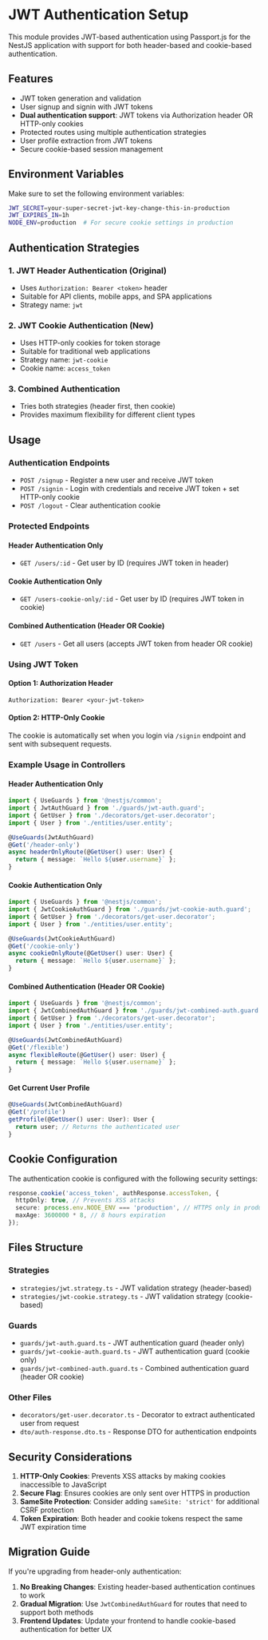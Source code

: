 # JWT Authentication Setup

This module provides JWT-based authentication using Passport.js for the NestJS application with support for both header-based and cookie-based authentication.

## Features

- JWT token generation and validation
- User signup and signin with JWT tokens
- **Dual authentication support**: JWT tokens via Authorization header OR HTTP-only cookies
- Protected routes using multiple authentication strategies
- User profile extraction from JWT tokens
- Secure cookie-based session management

## Environment Variables

Make sure to set the following environment variables:

```bash
JWT_SECRET=your-super-secret-jwt-key-change-this-in-production
JWT_EXPIRES_IN=1h
NODE_ENV=production  # For secure cookie settings in production
```

## Authentication Strategies

### 1. JWT Header Authentication (Original)

- Uses `Authorization: Bearer <token>` header
- Suitable for API clients, mobile apps, and SPA applications
- Strategy name: `jwt`

### 2. JWT Cookie Authentication (New)

- Uses HTTP-only cookies for token storage
- Suitable for traditional web applications
- Strategy name: `jwt-cookie`
- Cookie name: `access_token`

### 3. Combined Authentication

- Tries both strategies (header first, then cookie)
- Provides maximum flexibility for different client types

## Usage

### Authentication Endpoints

- `POST /signup` - Register a new user and receive JWT token
- `POST /signin` - Login with credentials and receive JWT token + set HTTP-only cookie
- `POST /logout` - Clear authentication cookie

### Protected Endpoints

#### Header Authentication Only

- `GET /users/:id` - Get user by ID (requires JWT token in header)

#### Cookie Authentication Only

- `GET /users-cookie-only/:id` - Get user by ID (requires JWT token in cookie)

#### Combined Authentication (Header OR Cookie)

- `GET /users` - Get all users (accepts JWT token from header OR cookie)

### Using JWT Token

#### Option 1: Authorization Header

```
Authorization: Bearer <your-jwt-token>
```

#### Option 2: HTTP-Only Cookie

The cookie is automatically set when you login via `/signin` endpoint and sent with subsequent requests.

### Example Usage in Controllers

#### Header Authentication Only

```typescript
import { UseGuards } from '@nestjs/common';
import { JwtAuthGuard } from './guards/jwt-auth.guard';
import { GetUser } from './decorators/get-user.decorator';
import { User } from './entities/user.entity';

@UseGuards(JwtAuthGuard)
@Get('/header-only')
async headerOnlyRoute(@GetUser() user: User) {
  return { message: `Hello ${user.username}` };
}
```

#### Cookie Authentication Only

```typescript
import { UseGuards } from '@nestjs/common';
import { JwtCookieAuthGuard } from './guards/jwt-cookie-auth.guard';
import { GetUser } from './decorators/get-user.decorator';
import { User } from './entities/user.entity';

@UseGuards(JwtCookieAuthGuard)
@Get('/cookie-only')
async cookieOnlyRoute(@GetUser() user: User) {
  return { message: `Hello ${user.username}` };
}
```

#### Combined Authentication (Header OR Cookie)

```typescript
import { UseGuards } from '@nestjs/common';
import { JwtCombinedAuthGuard } from './guards/jwt-combined-auth.guard';
import { GetUser } from './decorators/get-user.decorator';
import { User } from './entities/user.entity';

@UseGuards(JwtCombinedAuthGuard)
@Get('/flexible')
async flexibleRoute(@GetUser() user: User) {
  return { message: `Hello ${user.username}` };
}
```

#### Get Current User Profile

```typescript
@UseGuards(JwtCombinedAuthGuard)
@Get('/profile')
getProfile(@GetUser() user: User): User {
  return user; // Returns the authenticated user
}
```

## Cookie Configuration

The authentication cookie is configured with the following security settings:

```typescript
response.cookie('access_token', authResponse.accessToken, {
  httpOnly: true, // Prevents XSS attacks
  secure: process.env.NODE_ENV === 'production', // HTTPS only in production
  maxAge: 3600000 * 8, // 8 hours expiration
});
```

## Files Structure

### Strategies

- `strategies/jwt.strategy.ts` - JWT validation strategy (header-based)
- `strategies/jwt-cookie.strategy.ts` - JWT validation strategy (cookie-based)

### Guards

- `guards/jwt-auth.guard.ts` - JWT authentication guard (header only)
- `guards/jwt-cookie-auth.guard.ts` - JWT authentication guard (cookie only)
- `guards/jwt-combined-auth.guard.ts` - Combined authentication guard (header OR cookie)

### Other Files

- `decorators/get-user.decorator.ts` - Decorator to extract authenticated user from request
- `dto/auth-response.dto.ts` - Response DTO for authentication endpoints

## Security Considerations

1. **HTTP-Only Cookies**: Prevents XSS attacks by making cookies inaccessible to JavaScript
2. **Secure Flag**: Ensures cookies are only sent over HTTPS in production
3. **SameSite Protection**: Consider adding `sameSite: 'strict'` for additional CSRF protection
4. **Token Expiration**: Both header and cookie tokens respect the same JWT expiration time

## Migration Guide

If you're upgrading from header-only authentication:

1. **No Breaking Changes**: Existing header-based authentication continues to work
2. **Gradual Migration**: Use `JwtCombinedAuthGuard` for routes that need to support both methods
3. **Frontend Updates**: Update your frontend to handle cookie-based authentication for better UX
